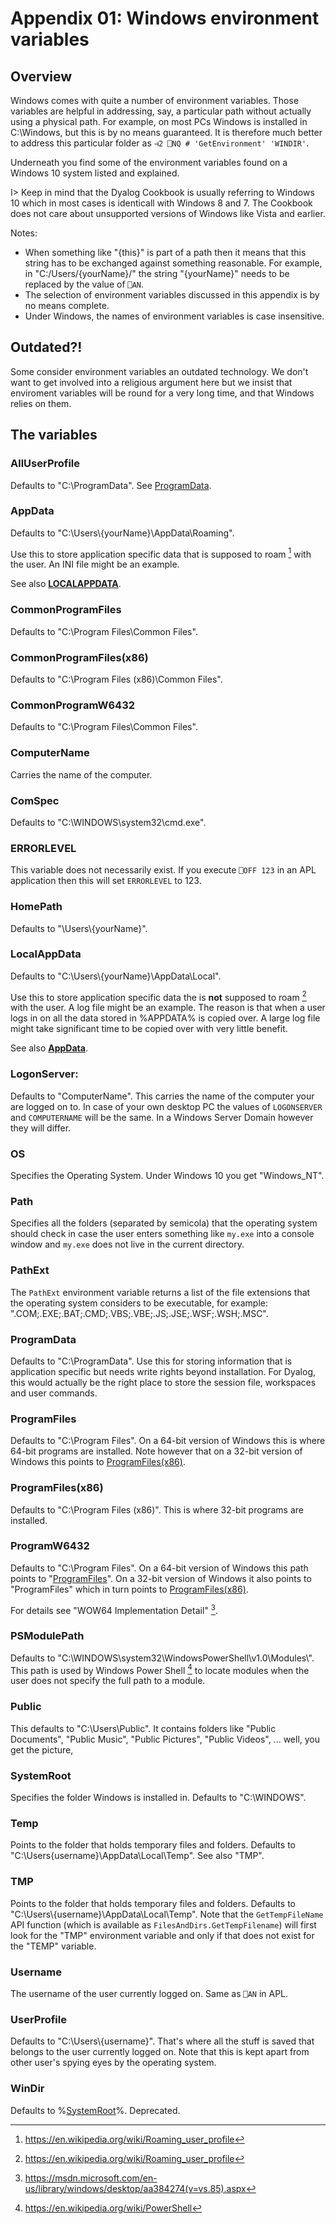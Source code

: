 # Appendix 01: Windows environment variables

## Overview

Windows comes with quite a number of environment variables. Those variables are helpful in addressing, say, a particular path without actually using a physical path. For example, on most PCs Windows is installed in C:\\Windows, but this is by no means guaranteed. It is therefore much better to address this particular folder as `⊣2 ⎕NQ # 'GetEnvironment' 'WINDIR'`. 

Underneath you find some of the environment variables found on a Windows 10 system listed and explained.

I> Keep in mind that the Dyalog Cookbook is usually referring to Windows 10 which in most cases is identicall with Windows 8 and 7. The Cookbook does not care about unsupported versions of Windows like Vista and earlier.

Notes:

* When something like "{this}" is part of a path then it means that this string has to be exchanged against something reasonable. For example, in "C:/Users/{yourName}/" the string "{yourName}" needs to be replaced by the value of `⎕AN`.
* The selection of environment variables discussed in this appendix is by no means complete.
* Under Windows, the names of environment variables is case insensitive.


## Outdated?!

Some consider environment variables an outdated technology. We don't want to get involved into a religious argument here but we insist that enviroment variables will be round for a very long time, and that Windows relies on them.

## The variables

### AllUserProfile
Defaults to "C:\\ProgramData". See [ProgramData](#).

### AppData
Defaults to "C:\\Users\\{yourName}\\AppData\\Roaming".

Use this to store application specific data that is supposed to roam [^roaming] with the user. An INI file might be an example.

See also **[LOCALAPPDATA](#)**.

### CommonProgramFiles
Defaults to "C:\\Program Files\\Common Files".

### CommonProgramFiles(x86)
Defaults to "C:\\Program Files (x86)\\Common Files".

### CommonProgramW6432
Defaults to "C:\\Program Files\\Common Files".

### ComputerName
Carries the name of the computer.

### ComSpec
Defaults to "C:\\WINDOWS\\system32\\cmd.exe".

### ERRORLEVEL
This variable does not necessarily exist. If you execute `⎕OFF 123` in an APL application then this will set `ERRORLEVEL` to 123.

### HomePath
Defaults to "\\Users\\{yourName}".

### LocalAppData
Defaults to "C:\\Users\\{yourName}\\AppData\\Local".

Use this to store application specific data the is **not** supposed to roam [^roaming] with the user. A log file might be an example. The reason is that when a user logs in on all the data stored in %APPDATA% is copied over. A large log file might take significant time to be copied over with very little benefit.

See also **[AppData](#)**.

### LogonServer:
Defaults to "ComputerName". This carries the name of the computer your are logged on to. In case of your own desktop PC the values of `LOGONSERVER` and `COMPUTERNAME` will be the same. In a Windows Server Domain however they will differ.

### OS
Specifies the Operating System. Under Windows 10 you get "Windows_NT".

### Path
Specifies all the folders (separated by semicola) that the operating system should check in case the user enters something like `my.exe` into a console window and `my.exe` does not live in the current directory.

### PathExt
The `PathExt` environment variable returns a list of the file extensions that the operating system considers to be executable, for example: ".COM;.EXE;.BAT;.CMD;.VBS;.VBE;.JS;.JSE;.WSF;.WSH;.MSC".

### ProgramData
Defaults to "C:\\ProgramData". Use this for storing information that is application specific but needs write rights beyond installation. For Dyalog, this would actually be the right place to store the session file, workspaces and user commands.

### ProgramFiles
Defaults to "C:\\Program Files". On a 64-bit version of Windows this is where 64-bit programs are installed. Note however that on a 32-bit version of Windows this points to [ProgramFiles(x86)](#).

### ProgramFiles(x86)
Defaults to "C:\\Program Files (x86)". This is where 32-bit programs are installed.

### ProgramW6432
Defaults to "C:\\Program Files". On a 64-bit version of Windows this path points to "[ProgramFiles](#)". On a 32-bit version of Windows it also points to "ProgramFiles" which in turn points to [ProgramFiles(x86)](#).

For details see "WOW64 Implementation Detail" [^wow].

### PSModulePath
Defaults to "C:\\WINDOWS\\system32\\WindowsPowerShell\\v1.0\\Modules\\". This path is used by Windows Power Shell [^powershell] to locate modules when the user does not specify the full path to a module.

### Public
This defaults to "C:\\Users\\Public". It contains folders like "Public Documents", "Public Music", "Public Pictures", "Public Videos", ... well, you get the picture,

### SystemRoot
Specifies the folder Windows is installed in. Defaults to "C:\\WINDOWS".

### Temp
Points to the folder that holds temporary files and folders. Defaults to "C:\\Users\{username}\\AppData\\Local\\Temp". See also "TMP".

### TMP
Points to the folder that holds temporary files and folders. Defaults to "C:\\Users\\{username}\\AppData\\Local\\Temp". Note that the `GetTempFileName` API function (which is available as `FilesAndDirs.GetTempFilename`) will first look for the "TMP" environment variable and only if that does not exist for the "TEMP" variable.

### Username
The username of the user currently logged on. Same as `⎕AN` in APL.

### UserProfile
Defaults to "C:\\Users\\{username}". That's where all the stuff is saved that belongs to the user currently logged on. Note that this is kept apart from other user's spying eyes by the operating system.

### WinDir
Defaults to %[SystemRoot](#)%. Deprecated.


[^roaming]: <https://en.wikipedia.org/wiki/Roaming_user_profile>

[^powershell]: <https://en.wikipedia.org/wiki/PowerShell>

[^wow]: <https://msdn.microsoft.com/en-us/library/windows/desktop/aa384274(v=vs.85).aspx>